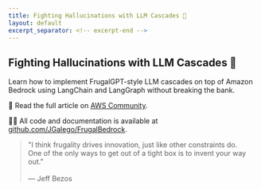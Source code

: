 ```yaml
---
title: Fighting Hallucinations with LLM Cascades 🍄
layout: default
excerpt_separator: <!-- excerpt-end -->
---
```


## Fighting Hallucinations with LLM Cascades 🍄

<!-- excerpt-start -->

Learn how to implement FrugalGPT-style LLM cascades on top of Amazon Bedrock using LangChain and LangGraph without breaking the bank.

📝 Read the full article on [AWS Community](https://community.aws/content/2fu6jEdwd8cbrDJPEUQjlSWX7ZD/fighting-hallucinations-with-llm-cascades).

👨‍💻 All code and documentation is available at [github.com/JGalego/FrugalBedrock](https://github.com/JGalego/FrugalBedrock).

<!-- excerpt-end -->

> "I think frugality drives innovation, just like other constraints do. <br>One of the only ways to get out of a tight box is to invent your way out." <br><br>― Jeff Bezos
